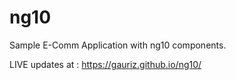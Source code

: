 # ng10
Sample E-Comm Application with ng10 components.

LIVE updates at : https://gauriz.github.io/ng10/

